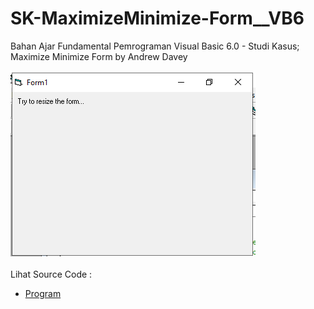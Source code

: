 # SK-MaximizeMinimize-Form__VB6
Bahan Ajar Fundamental Pemrograman Visual Basic 6.0 - Studi Kasus; Maximize Minimize Form by Andrew Davey<br><br>
<img src="https://github.com/RizkyKhapidsyah/SK-MaximizeMinimize-Form__VB6/blob/main/result/001.PNG"><br><br>
Lihat Source Code : <br>
- <a href="https://github.com/RizkyKhapidsyah/SK-MaximizeMinimize-Form__VB6">Program</a>
